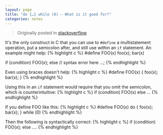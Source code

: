 ```yaml
---
layout: page
title: "do {…} while (0) — What is it good for?"
categories: notes
---
```


>Originally posted in [stackoverflow][stackoverflow]

It's the only construct in C that you can use to `#define` a multistatement operation, put a semicolon after, and still use within an `if` statement. An example might help:
{% highlight c %}
#define FOO(x) foo(x); bar(x)

if (condition)
    FOO(x);
else // syntax error here
    ...;
{% endhighlight %}

Even using braces doesn't help:
{% highlight c %}
#define FOO(x) { foo(x); bar(x); }
{% endhighlight %}

Using this in an `if` statement would require that you omit the semicolon, which is counterintuitive:
{% highlight c %}
if (condition)
    FOO(x)
else
    ...
{% endhighlight %}

If you define FOO like this:
{% highlight c %}
#define FOO(x) do { foo(x); bar(x); } while (0)
{% endhighlight %}

Then the following is syntactically correct:
{% highlight c %}
if (condition)
    FOO(x);
else
    ....
{% endhighlight %}

[stackoverflow]:    http://stackoverflow.com/questions/257418/do-while-0-what-is-it-good-for

